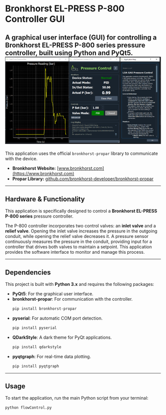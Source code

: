 # Bronkhorst EL-PRESS P-800 Controller GUI

A graphical user interface (GUI) for controlling a Bronkhorst EL-PRESS P-800 series pressure controller, built using Python and PyQt5.
![Application Screenshot](bronk.png)
---

This application uses the official `bronkhorst-propar` library to communicate with the device.
* **Bronkhorst Website:** [www.bronkhorst.com](https://www.bronkhorst.com)
* **Propar Library:** [github.com/bronkhorst-developer/bronkhorst-propar](https://github.com/bronkhorst-developer/bronkhorst-propar)
  
---

## Hardware & Functionality

This application is specifically designed to control a **Bronkhorst EL-PRESS P-800 series** pressure controller.

The P-800 controller incorporates two control valves: an **inlet valve** and a **relief valve**. Opening the inlet valve increases the pressure in the outgoing conduit, while opening the relief valve decreases it. A pressure sensor continuously measures the pressure in the conduit, providing input for a controller that drives both valves to maintain a setpoint. This application provides the software interface to monitor and manage this process.

---

## Dependencies

This project is built with **Python 3.x** and requires the following packages:

* **PyQt5**: For the graphical user interface.
* **bronkhorst-propar**: For communication with the controller.
    ```bash
    pip install bronkhorst-propar
    ```
* **pyserial**: For automatic COM port detection.
    ```bash
    pip install pyserial
    ```
* **QDarkStyle**: A dark theme for PyQt applications.
    ```bash
    pip install qdarkstyle
    ```
* **pyqtgraph**: For real-time data plotting.
    ```bash
    pip install pyqtgraph
    ```

---

## Usage

To start the application, run the main Python script from your terminal:

```bash
python flowControl.py
  
 
